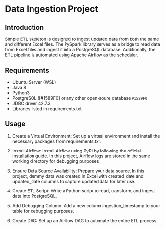 # **Data Ingestion Project**

## **Introduction**
Simple ETL skeleton is designed to ingest updated data from both the same and different Excel files.
The PySpark library serves as a bridge to read data from Excel files and ingest it into a PostgreSQL database.
Additionally, the ETL pipeline is automated using Apache Airflow as the scheduler.

## **Requirements**
- Ubuntu Server (WSL)
- Java 8
- Python3
- PostgreSQL ![#1589F0] or any other open-soure database `#1589F0`
- JDBC driver 42.7.3
- Libraries listed in requirements.txt


## **Usage**
1. Create a Virtual Environment:
Set up a virtual environment and install the necessary packages from requirements.txt.

2. Install Airflow:
Install Airflow using PyPI by following the official installation guide.
In this project, Airflow logs are stored in the same working directory for debugging purposes.

3. Ensure Data Source Availability:
Prepare your data source. In this project, dummy data was created in Excel with created_date and updated_date columns to capture updated data for later use.

4. Create ETL Script:
Write a Python script to read, transform, and ingest data into PostgreSQL.

5. Add Debugging Column:
Add a new column ingestion_timestamp to your table for debugging purposes.

6. Create DAG:
Set up an Airflow DAG to automate the entire ETL process.

